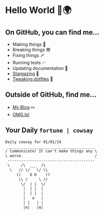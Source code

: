 # Hello World 👋🌍

## On GitHub, you can find me...

- Making things 🧰
- Breaking things 😎
- Fixing things 🩹
- Running tests ✅
- Updating documentation 📝
- [Stargazing](https://github.com/lemonase?tab=stars) 🌟
- [Tweaking dotfiles](https://github.com/lemonase/dotfiles) 📁


## Outside of GitHub, find me...

- [My Blog](https://madjam.dev/) ✏️
- [OMG.lol](https://jam.omg.lol/)

## Your Daily `fortune | cowsay`

```txt
Daily cowsay for 01/01/24
 _______________________________________
/ Communicate! It can't make things any \
\ worse.                                /
 ---------------------------------------
 \     /\  ___  /\
  \   // \/   \/ \\
     ((    O O    ))
      \\ /     \ //
       \/  | |  \/ 
        |  | |  |  
        |  | |  |  
        |   o   |  
        | |   | |  
        |m|   |m|  
```
